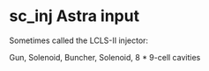 # sc_inj Astra input

Sometimes called the LCLS-II injector:

Gun, Solenoid, Buncher, Solenoid, 8 * 9-cell cavities


